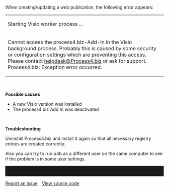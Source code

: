 When creating/updating a web publication, the following error appears:

<table>
<colgroup>
<col style="width: 100%" />
</colgroup>
<tbody>
<tr class="odd">
<td><p>Starting Visio worker process ...</p></td>
</tr>
<tr class="even">
<td><p>Cannot access the process4.biz-Add-In in the Visio background process. Probably this is caused by some security or configuration settings which are preventing this access. Please contact <a href="mailto:helpdesk@Process4.biz">helpdesk@Process4.biz</a> or ask for support. Process4.biz: Exception error occurred.</p></td>
</tr>
</tbody>
</table>

 

**Possible causes**

-   A new Visio version was installed 
-   The process4.biz Add In was deactivated 

 

**Troubleshooting**

Uninstall Process4.biz and install it again so that all necessary
registry entries are created correctly.

Also you can try to run p4b as a different user on the same computer to
see if the problem is in some user settings.

<hr style="padding-top:2rem" />
<a href="https://github.com/process4/docs/issues" target="_blank" class="bgw btn btn-primary btn-lg shadow-sm">Report an issue</a>
<a href="https://github.com/process4/docs" target="_blank" class="bgw btn btn-primary btn-lg shadow-sm" style="margin-left:10px;">View source code</a>